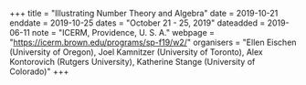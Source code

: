 +++
title = "Illustrating Number Theory and Algebra"
date = 2019-10-21
enddate = 2019-10-25
dates = "October 21 - 25, 2019"
dateadded = 2019-06-11
note = "ICERM, Providence, U. S. A."
webpage = "https://icerm.brown.edu/programs/sp-f19/w2/"
organisers = "Ellen Eischen (University of Oregon),
Joel Kamnitzer (University of Toronto),
Alex Kontorovich (Rutgers University),
Katherine Stange (University of Colorado)"
+++
